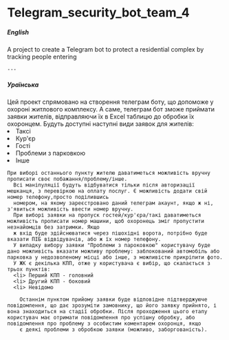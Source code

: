 <h1> Telegram_security_bot_team_4 
  <h5> English </h5>
    A project to create a Telegram bot to protect a residential complex by tracking people entering
    
    ---
    
   <h5> Ураїнська </h5>
    Цей проект спрямовано на створення телеграм боту, що допоможе у охороні житлового комплексу. А саме, телеграм бот зможе приймати заявки жителів, 
    відправляючи їх в Excel таблицю до обробки їх охоронцем. Будуть доступні наступні види заявок для жителів:
    <li> Таксі
    <li> Кур'єр
    <li> Гості
    <li> Проблеми з парковкою
    <li> Інше 
      
    При виборі останнього пункту жителю даватиметься можливість вручну прописати своє побажання/проблему/інше. 
      Всі маніпуляції будуть відбуватися тільки після авторизації мешканця, з перевіркою на оплату послуг. Є можливість додати свій номер телефону,просто поділившись 
      номером, на якому зареєстровано даний телеграм акаунт, якщо ж ні, з'явиться можливість ввести номер вручну. 
      При виборі заявки на пропуск гостей/кур'єра/такі даватиметься можливість прописати номер машини, щоб охоронець зміг пропустити незнайомців без затримки. Якщо 
      ж вхід буде здійснюватися через пішохідні ворота, потрібно буде вказати ПІБ відвідувачів, або ж їх номер телефону. 
      У випадку вибору заявки "Проблеми з пароковкою" користувачу буде дано можливість вказати можливу проблему: заблокований автомобіль або парковка у недозволеному місці або інше, з можливістю прикріпити фото.
      У ЖК є декілька КПП, отже у користувача є вибір, що скалається з трьох пунктів:
      <li> Перший КПП - головний
      <li> Другий КПП - боковий 
      <li> Невідомо
        
        Останнім пунктом прийому заявки буде відповідне підтверджуюче повідомлення, що дає зрозуміти замовнику, що його заявку прийнято, і вона знаходиться на стадії обробки. Після проходження цього етапу користувач має отримати повідомлення про успішну обробку, або повідомлення про проблему з особистим коментарем охоронця, якщо
        є деякі проблеми з обробкою заявки (можливо, заборгованість). 
